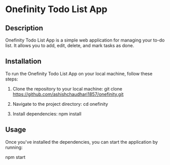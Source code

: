 # Onefinity Todo List App

## Description
Onefinity Todo List App is a simple web application for managing your to-do list. It allows you to add, edit, delete, and mark tasks as done.

## Installation
To run the Onefinity Todo List App on your local machine, follow these steps:

1. Clone the repository to your local machine:
    git clone https://github.com/ashishchaudhari1857/onefinity.git

2. Navigate to the project directory:
    cd onefinity

3. Install dependencies:
    npm install
## Usage
Once you've installed the dependencies, you can start the application by running:

npm start
